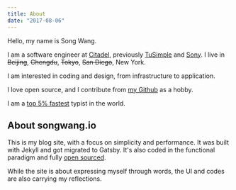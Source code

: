 ```yaml
---
title: About
date: "2017-08-06"
---
```


Hello, my name is Song Wang.

I am a software engineer at [Citadel](https://www.citadel.com/), previously [TuSimple](http://www.tusimple.com/) and [Sony](https://www.sony.com/). I live in ~~Beijing~~, ~~Chengdu~~, ~~Tokyo~~, ~~San Diego~~, New York.

I am interested in coding and design, from infrastructure to application.

I love open source, and I contribute from [my Github](https://github.com/wangsongiam/) as a hobby.

I am a [top 5% fastest](https://www.keyhero.com/profile/user67157/) typist in the world.

## About songwang.io

This is my blog site, with a focus on simplicity and performance. It was built with Jekyll and got migrated to Gatsby. It's also coded in the functional paradigm and fully [open sourced](https://github.com/wangsongiam/songwang.io).

While the site is about expressing myself through words, the UI and codes are also carrying my reflections.
